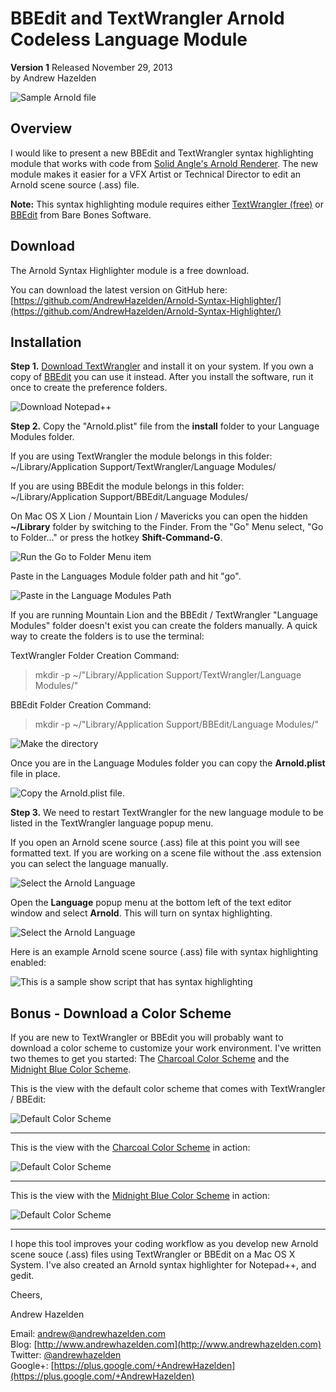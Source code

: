 # BBEdit and TextWrangler Arnold Codeless Language Module  #
**Version 1** Released November 29, 2013  
by Andrew Hazelden

![Sample Arnold file](screenshots/tw_arnold_syntax_highlighter.png)

## Overview ##
I would like to present a new BBEdit and TextWrangler syntax highlighting module that works with code from [Solid Angle's Arnold Renderer](http://www.solidangle.com/). The new module makes it easier for a VFX Artist or Technical Director to edit an Arnold scene source (.ass) file.

**Note:** This syntax highlighting module requires either [TextWrangler (free)](http://www.barebones.com/products/textwrangler/) or [BBEdit](http://www.barebones.com/products/bbedit/) from Bare Bones Software.

## Download ##

The Arnold Syntax Highlighter module is a free download.

You can download the latest version on GitHub here:   
[https://github.com/AndrewHazelden/Arnold-Syntax-Highlighter/](https://github.com/AndrewHazelden/Arnold-Syntax-Highlighter/)

## Installation ##

**Step 1.**  [Download TextWrangler](http://www.barebones.com/products/textwrangler/) and install it on your system. If you own a copy of [BBEdit](http://www.barebones.com/products/bbedit/) you can use it instead. After you install the software, run it once to create the preference folders.

![Download Notepad++](screenshots/download_text_wrangler.png)

**Step 2.**  Copy the "Arnold.plist" file from the **install** folder to your Language Modules folder.

If you are using TextWrangler the module belongs in this folder:  
    ~/Library/Application Support/TextWrangler/Language Modules/

If you are using BBEdit the module belongs in this folder:  
    ~/Library/Application Support/BBEdit/Language Modules/

On Mac OS X Lion / Mountain Lion / Mavericks you can open the hidden **~/Library** folder by switching to the Finder. From the "Go" Menu select, "Go to Folder..." or press the hotkey **Shift-Command-G**.

![Run the Go to Folder Menu item](screenshots/go-to-folder.png)

Paste in the Languages Module folder path and hit "go". 

![Paste in the Language Modules Path](screenshots/go-to-app-support.png)

If you are running Mountain Lion and the BBEdit / TextWrangler "Language Modules" folder doesn't exist you can create the folders manually. A quick way to create the folders is to use the terminal:

TextWrangler Folder Creation Command:  
> mkdir -p ~/"Library/Application Support/TextWrangler/Language Modules/"

BBEdit Folder Creation Command:  
> mkdir -p ~/"Library/Application Support/BBEdit/Language Modules/"

![Make the directory](screenshots/make_the_folder.png)


Once you are in the Language Modules folder you can copy the **Arnold.plist** file in place.

![Copy the Arnold.plist file.](screenshots/copy-plist-to-folder.png)

**Step 3.**  We need to restart TextWrangler for the new language module to be listed in the TextWrangler language popup menu.

If you open an Arnold scene source (.ass) file at this point you will see formatted text. If you are working on a scene file without the .ass extension you can select the language manually.

![Select the Arnold Language](screenshots/no-syntax-hightlighting.png)

Open the **Language** popup menu at the bottom left of the text editor window and select **Arnold**. This will turn on syntax highlighting.

![Select the Arnold Language](screenshots/choose-the-language.png)


Here is an example Arnold scene source (.ass) file with syntax highlighting enabled:

![This is a sample show script that has syntax highlighting](screenshots/textwrangler_syntax_hightlighting_enabled.png)

## Bonus - Download a Color Scheme ##

If you are new to TextWrangler or BBEdit you will probably want to download a color scheme to customize your work environment. I've written two themes to get you started: The [Charcoal Color Scheme](http://www.andrewhazelden.com/blog/2012/09/charcoal-color-scheme-for-textwrangler-and-bbedit/) and the [Midnight Blue Color Scheme](http://www.andrewhazelden.com/blog/2012/06/midnight-blue-color-scheme-for-textwrangler-and-bbedit/).

This is the view with the default color scheme that comes with TextWrangler / BBEdit:  

![Default Color Scheme](screenshots/default_formatting.png)

* * *

This is the view with the [Charcoal Color Scheme](http://www.andrewhazelden.com/blog/2012/09/charcoal-color-scheme-for-textwrangler-and-bbedit/) in action:  

![Default Color Scheme](screenshots/charcoal_formatting.png)

* * *

This is the view with the  [Midnight Blue Color Scheme](http://www.andrewhazelden.com/blog/2012/06/midnight-blue-color-scheme-for-textwrangler-and-bbedit/) in action:  

![Default Color Scheme](screenshots/midnight_blue_formatted.png)



* * *

I hope this tool improves your coding workflow as you develop new Arnold scene souce (.ass) files using TextWrangler or BBEdit on a Mac OS X System. I've also created an Arnold syntax highlighter for Notepad++, and gedit.

Cheers,  

Andrew Hazelden

Email: [andrew@andrewhazelden.com](mailto:andrew@andrewhazelden.com)   
Blog: [http://www.andrewhazelden.com](http://www.andrewhazelden.com)  
Twitter: [@andrewhazelden](https://twitter.com/andrewhazelden)  
Google+: [https://plus.google.com/+AndrewHazelden](https://plus.google.com/+AndrewHazelden)


